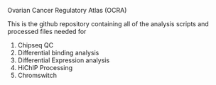 Ovarian Cancer Regulatory Atlas (OCRA) 

This is the github repository containing all of the analysis scripts and processed files needed for

1) Chipseq QC
2) Differential binding analysis 
3) Differential Expression analysis
4) HiChIP Processing
5) Chromswitch

